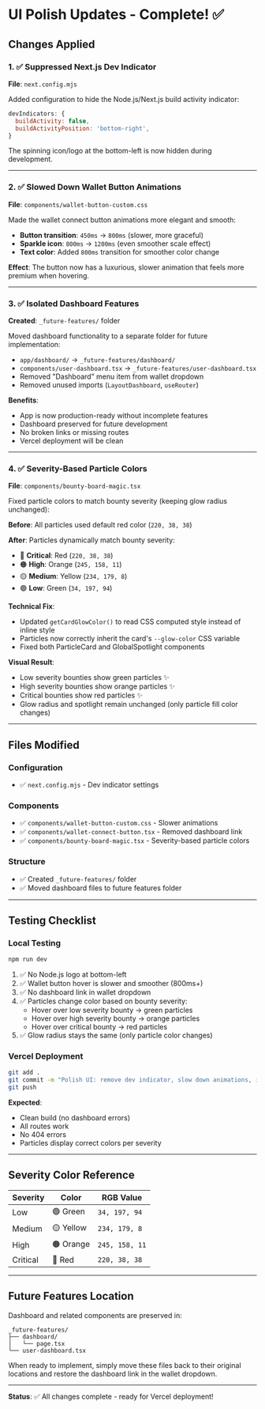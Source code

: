 # UI Polish Updates - Complete! ✅

## Changes Applied

### 1. ✅ Suppressed Next.js Dev Indicator
**File**: `next.config.mjs`

Added configuration to hide the Node.js/Next.js build activity indicator:
```javascript
devIndicators: {
  buildActivity: false,
  buildActivityPosition: 'bottom-right',
}
```

The spinning icon/logo at the bottom-left is now hidden during development.

---

### 2. ✅ Slowed Down Wallet Button Animations
**File**: `components/wallet-button-custom.css`

Made the wallet connect button animations more elegant and smooth:
- **Button transition**: `450ms` → `800ms` (slower, more graceful)
- **Sparkle icon**: `800ms` → `1200ms` (even smoother scale effect)
- **Text color**: Added `800ms` transition for smoother color change

**Effect**: The button now has a luxurious, slower animation that feels more premium when hovering.

---

### 3. ✅ Isolated Dashboard Features
**Created**: `_future-features/` folder

Moved dashboard functionality to a separate folder for future implementation:
- `app/dashboard/` → `_future-features/dashboard/`
- `components/user-dashboard.tsx` → `_future-features/user-dashboard.tsx`
- Removed "Dashboard" menu item from wallet dropdown
- Removed unused imports (`LayoutDashboard`, `useRouter`)

**Benefits**:
- App is now production-ready without incomplete features
- Dashboard preserved for future development
- No broken links or missing routes
- Vercel deployment will be clean

---

### 4. ✅ Severity-Based Particle Colors
**File**: `components/bounty-board-magic.tsx`

Fixed particle colors to match bounty severity (keeping glow radius unchanged):

**Before**: All particles used default red color (`220, 38, 38`)

**After**: Particles dynamically match bounty severity:
- 🔴 **Critical**: Red (`220, 38, 38`)
- 🟠 **High**: Orange (`245, 158, 11`)
- 🟡 **Medium**: Yellow (`234, 179, 8`)
- 🟢 **Low**: Green (`34, 197, 94`)

**Technical Fix**:
- Updated `getCardGlowColor()` to read CSS computed style instead of inline style
- Particles now correctly inherit the card's `--glow-color` CSS variable
- Fixed both ParticleCard and GlobalSpotlight components

**Visual Result**:
- Low severity bounties show green particles ✨
- High severity bounties show orange particles ✨
- Critical bounties show red particles ✨
- Glow radius and spotlight remain unchanged (only particle fill color changes)

---

## Files Modified

### Configuration
- ✅ `next.config.mjs` - Dev indicator settings

### Components
- ✅ `components/wallet-button-custom.css` - Slower animations
- ✅ `components/wallet-connect-button.tsx` - Removed dashboard link
- ✅ `components/bounty-board-magic.tsx` - Severity-based particle colors

### Structure
- ✅ Created `_future-features/` folder
- ✅ Moved dashboard files to future features folder

---

## Testing Checklist

### Local Testing
```powershell
npm run dev
```

1. ✅ No Node.js logo at bottom-left
2. ✅ Wallet button hover is slower and smoother (800ms+)
3. ✅ No dashboard link in wallet dropdown
4. ✅ Particles change color based on bounty severity:
   - Hover over low severity bounty → green particles
   - Hover over high severity bounty → orange particles
   - Hover over critical bounty → red particles
5. ✅ Glow radius stays the same (only particle color changes)

### Vercel Deployment
```bash
git add .
git commit -m "Polish UI: remove dev indicator, slow down animations, isolate dashboard, add severity-based particles"
git push
```

**Expected**:
- Clean build (no dashboard errors)
- All routes work
- No 404 errors
- Particles display correct colors per severity

---

## Severity Color Reference

| Severity | Color | RGB Value |
|----------|-------|-----------|
| Low | 🟢 Green | `34, 197, 94` |
| Medium | 🟡 Yellow | `234, 179, 8` |
| High | 🟠 Orange | `245, 158, 11` |
| Critical | 🔴 Red | `220, 38, 38` |

---

## Future Features Location

Dashboard and related components are preserved in:
```
_future-features/
├── dashboard/
│   └── page.tsx
└── user-dashboard.tsx
```

When ready to implement, simply move these files back to their original locations and restore the dashboard link in the wallet dropdown.

---

**Status**: ✅ All changes complete - ready for Vercel deployment!
